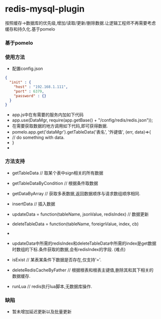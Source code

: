 # redis-mysql-plugin
按照缓存->数据库的优先级,增加/读取/更新/删除数据.让逻辑工程师不再需要考虑缓存和持久化.基于pomelo

### 基于pomelo

### 使用方法
* 配置config.json
```json
{
  "init" : {
	"host" : "192.168.1.111",
	"port" : 6379,
	"password" : {}
  }
}
```
* app.js中在有需要的服务内加如下代码
* app.use(DataMgr, require(app.getBase() + "/config/redis/redis.json"));
* 在需要获取数据的地方调用如下代码,即可获得数据.
* pomelo.app.get('dataMgr').getTableData('表名', '外键值', (err, data)=>{
*   // do something with data.
* }
* 
### 方法支持
* getTableData                // 取某个表中sign相关的所有数据
* getTableDataByCondition     // 根据条件取数据
* getDataByArray              // 获取多表数据,返回数据顺序与请求数组顺序相同.
* insertData                  // 插入数据
* updateData = function(tableName, jsonValue, redisIndex)   // 数据更新
* deleteTableData = function(tableName, foreignValue, index, cb)
* 
* updateData中所需的redisIndex和deleteTableData中所需的index是get数据时数组的下标.条件获取的数据,会有redisIndex的字段. (难点)

* isExist                     // 某表某条件下数据是否存在,仅支持'='.
* deleteRedisCacheByFather    // 根据根表和根表主键值,删除其和其下相关的数据缓存.
* runLua                      // redis执行lua脚本,无数据库操作.

### 缺陷
* 暂未增加延迟更新以及批量更新
